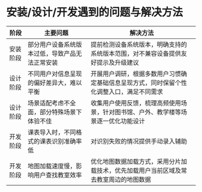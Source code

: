 # 安装/设计/开发遇到的问题与解决方法
阶段       | 主要问题                                  | 解决方法                                                                 |
------------|-------------------------------------------|--------------------------------------------------------------------------|
 安装阶段   | 部分用户设备系统版本过低，导致产品无法正常安装 | 提前检测设备系统版本，明确支持的系统版本范围，对不兼容设备提供友好提示及升级建议 |
 设计阶段   | 不同用户对信息呈现的偏好差异大，难以平衡   | 开展用户调研，根据多数用户习惯确定基础信息呈现方式，同时保留个性化调整入口，满足不同需求 |
 设计阶段   | 场景适配考虑不全面，部分特殊场景下体验不佳 | 收集用户使用反馈，梳理高频使用场景，针对图书馆、户外、教学楼等场景逐一优化功能设计 |
 开发阶段   | 课表导入时，不同格式的课表识别准确率低     | 对识别失败的情况提供手动录入辅助 |
 开发阶段   | 地图加载速度慢，影响用户查找教室效率       | 优化地图数据加载方式，采用分片加载技术，优先加载用户当前区域及常去教室周边的地图数据 |
